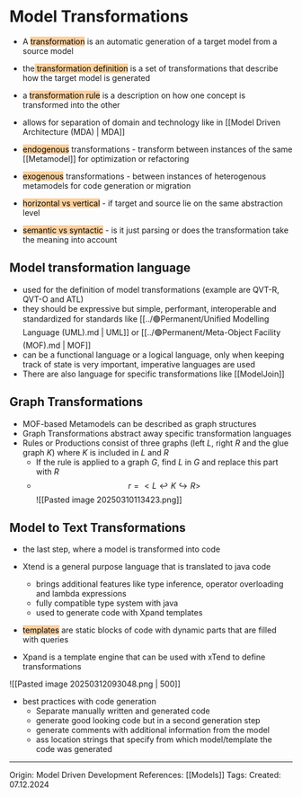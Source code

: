 # Model Transformations

- A <mark style="background: #FFB86CA6;">transformation</mark> is an automatic generation of a target model from a source model
- the<mark style="background: #FFB86CA6;"> transformation definition</mark> is a set of transformations that describe how the target model is generated
- a <mark style="background: #FFB86CA6;">transformation rule</mark> is a description on how one concept is transformed into the other

- allows for separation of domain and technology like in [[Model Driven Architecture (MDA) | MDA]]
- <mark style="background: #FFB86CA6;">endogenous</mark> transformations - transform between instances of the same [[Metamodel]] for optimization or refactoring
- <mark style="background: #FFB86CA6;">exogenous</mark> transformations - between instances of heterogenous metamodels for code generation or migration
- <mark style="background: #FFB86CA6;">horizontal vs vertical</mark> - if target and source lie on the same abstraction level
- <mark style="background: #FFB86CA6;">semantic vs syntactic</mark> - is it just parsing or does the transformation take the meaning into account

## Model transformation language

- used for the definition of model transformations (example are QVT-R, QVT-O and ATL)
- they should be expressive but simple, performant, interoperable and standardized for standards like [[../🟢Permanent/Unified Modelling Language (UML).md | UML]] or [[../🟢Permanent/Meta-Object Facility (MOF).md | MOF]] 
- can be a functional language or a logical language, only when keeping track of state is very important, imperative languages are used
- There are also language for specific transformations like [[ModelJoin]]

## Graph Transformations

- MOF-based Metamodels can be described as graph structures
- Graph Transformations abstract away specific transformation languages
- Rules or Productions consist of three graphs (left $L$, right $R$ and the glue graph $K$) where $K$ is included in $L$ and $R$
	- If the rule is applied to a graph $G$, find $L$ in $G$ and replace this part with $R$
	- $$r = <L \hookleftarrow K \hookrightarrow R>$$
![[Pasted image 20250310113423.png]]

## Model to Text Transformations

- the last step, where a model is transformed into code

- Xtend is a general purpose language that is translated to java code
	- brings additional features like type inference, operator overloading and lambda expressions
	- fully compatible type system with java
	- used to generate code with Xpand templates
- <mark style="background: #FFB86CA6;">templates</mark> are static blocks of code with dynamic parts that are filled with queries
- Xpand is a template engine that can be used with xTend to define transformations

![[Pasted image 20250312093048.png | 500]]

- best practices with code generation
	- Separate manually written and generated code
	- generate good looking code but in a second generation step
	- generate comments with additional information from the model
	- ass location strings that specify from which model/template the code was generated

---

Origin: Model Driven Development
References: [[Models]]
Tags: 
Created: 07.12.2024

